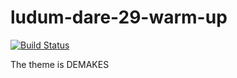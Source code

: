 # ludum-dare-29-warm-up

[![Build Status](https://travis-ci.org/Eruant/ludum-dare-29-warm-up.png?branch=master)](https://travis-ci.org/Eruant/ludum-dare-29-warm-up)

The theme is DEMAKES
